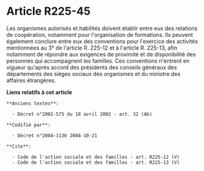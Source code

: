 # Article R225-45

Les organismes autorisés et habilités doivent établir entre eux des relations de coopération, notamment pour l'organisation
de formations. Ils peuvent également conclure entre eux des conventions pour l'exercice des activités mentionnées au 3° de
l'article R. 225-12 et à l'article R. 225-13, afin notamment de répondre aux exigences de proximité et de disponibilité des
personnes qui accompagnent les familles. Ces conventions n'entrent en vigueur qu'après accord des présidents des conseils
généraux des départements des sièges sociaux des organismes et du ministre des affaires étrangères.

**Liens relatifs à cet article**

	**Anciens textes**:

	  - Décret n°2002-575 du 18 avril 2002 - art. 32 (Ab)

	**Codifié par**:

	  - Décret n°2004-1136 2004-10-21

	**Cite**:

	  - Code de l'action sociale et des familles - art. R225-12 (V)
	  - Code de l'action sociale et des familles - art. R225-13 (V)
